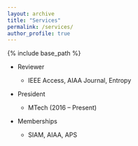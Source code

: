 ```yaml
---
layout: archive
title: "Services"
permalink: /services/
author_profile: true
---
```


{% include base_path %}

* Reviewer
  * IEEE Access, AIAA Journal, Entropy

* President 
  * MTech (2016 – Present)

* Memberships
  * SIAM, AIAA, APS
